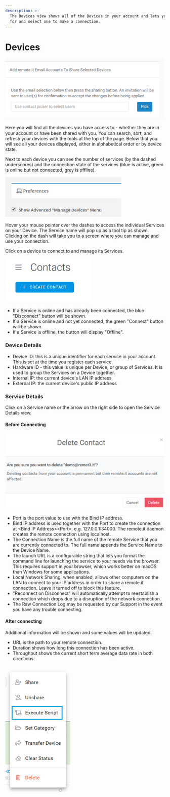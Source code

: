 ```yaml
---
description: >-
  The Devices view shows all of the Devices in your account and lets you search
  for and select one to make a connection.
---
```


# Devices

![](../../../.gitbook/assets/image%20%28100%29.png)

Here you will ﬁnd all the devices you have access to - whether they are in your account or have been shared with you.  You can search, sort, and refresh your devices with the tools at the top of the page. Below that you will see all your devices displayed, either in alphabetical order or by device state.

Next to each device you can see the number of services \(by the dashed underscores\) and the connection state of the services \(blue is active, green is online but not connected, grey is offline\).

![](../../../.gitbook/assets/image%20%28298%29.png)

Hover your mouse pointer over the dashes to access the individual Services on your Device. The Service name will pop up as a tool tip as shown. Clicking on the dash will take you to a screen where you can manage and use your connection.

Click on a device to connect to and manage its Services.

![](../../../.gitbook/assets/image%20%28480%29.png)

* If a Service is online and has already been connected, the blue "Disconnect" button will be shown.
* If a Service is online and not yet connected, the green "Connect" button will be shown.
* If a Service is offline, the button will display "Offline".

### Device Details

* Device ID: this is a unique identifier for each service in your account.  This is set at the time you register each service.
* Hardware ID - this value is unique per Device, or group of Services.  It is used to group the Services on a Device together.
* Internal IP: the current device's LAN IP address
* External IP: the current device's public IP address

### Service Details

Click on a Service name or the arrow on the right side to open the Service Details view.

#### Before Connecting

![](../../../.gitbook/assets/image%20%28115%29.png)

* Port is the port value to use with the Bind IP address. 
* Bind IP address is used together with the Port to create the connection at &lt;Bind IP Address&gt;&lt;Port&gt;, e.g. 127.0.0.1:34000.  The remote.it daemon creates the remote connection using localhost.
* The Connection Name is the full name of the remote Service that you are currently connected to.  The full name appends the Service Name to the Device Name.
* The launch URL is a configurable string that lets you format the command line for launching the service to your needs via the browser.    This requires support in your browser, which works better on macOS than Windows for some applications.
* Local Network Sharing, when enabled, allows other computers on the LAN to connect to your IP address in order to share a remote.it connection.  Leave it turned off to block this feature.
* "Reconnect on Disconnect" will automatically attempt to reestablish a connection which drops due to a disruption of the network connection.
* The Raw Connection Log may be requested by our Support in the event you have any trouble connecting.

#### After connecting

Additional information will be shown and some values will be updated.

* URL is the path to your remote connection.  
* Duration shows how long this connection has been active.
* Throughput shows the current short term average data rate in both directions.

![](../../../.gitbook/assets/image%20%28451%29.png)

